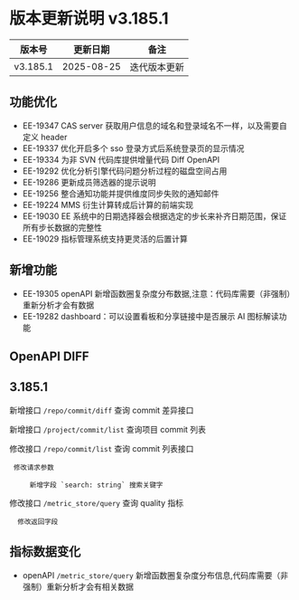 # 版本更新说明 v3.185.1

| 版本号<br/>   | 更新日期<br/>   | 备注<br/>         |
| ------------- | --------------- | ----------------- |
| v3.185.1<br/> | 2025-08-25<br/> | 迭代版本更新<br/> |

## 功能优化

- EE-19347 CAS server 获取用户信息的域名和登录域名不一样，以及需要自定义 header
- EE-19337 优化开启多个 sso 登录方式后系统登录页的显示情况
- EE-19334  为非 SVN 代码库提供增量代码 Diff OpenAPI
- EE-19292 优化分析引擎代码问题分析过程的磁盘空间占用
- EE-19286 更新成员筛选器的提示说明
- EE-19256 整合通知功能并提供维度同步失败的通知邮件
- EE-19224 MMS 衍生计算转成后计算的前端实现
- EE-19030 EE 系统中的日期选择器会根据选定的步长来补齐日期范围，保证所有步长数据的完整性
- EE-19029 指标管理系统支持更灵活的后置计算

## 新增功能

- EE-19305 openAPI 新增函数圈复杂度分布数据,注意：代码库需要（非强制）重新分析才会有数据
- EE-19282 dashboard：可以设置看板和分享链接中是否展示 AI 图标解读功能

## OpenAPI DIFF

## 3.185.1

新增接口 `/repo/commit/diff` 查询 commit 差异接口

新增接口 `/project/commit/list` 查询项目 commit 列表

修改接口 `/repo/commit/list` 查询 commit 列表接口

```
 修改请求参数

     新增字段 `search: string` 搜索关键字
```

修改接口 `/metric_store/query` 查询 quality 指标

```
  修改返回字段
```

## 指标数据变化

- openAPI  `/metric_store/query` 新增函数圈复杂度分布信息,代码库需要（非强制）重新分析才会有相关数据

